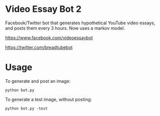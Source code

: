 # Video Essay Bot 2
Facebook/Twitter bot that generates hypothetical YouTube video essays, and posts them every 3 hours. Now uses a markov model.

https://www.facebook.com/videoessaybot

https://twitter.com/breadtubebot

# Usage
To generate and post an image:
```
python bot.py
```
To generate a test image, without posting:
```
python bot.py -test
```
